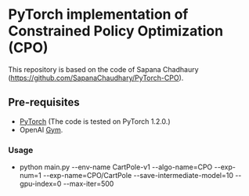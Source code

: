 # PyTorch implementation of Constrained Policy Optimization (CPO)
This repository is based on the code of Sapana Chadhaury (https://github.com/SapanaChaudhary/PyTorch-CPO). 

## Pre-requisites
- [PyTorch](https://pytorch.org/get-started/previous-versions/#v120) (The code is tested on PyTorch 1.2.0.) 
- OpenAI [Gym](https://github.com/openai/gym).

### Usage
* python main.py --env-name CartPole-v1 --algo-name=CPO --exp-num=1 --exp-name=CPO/CartPole --save-intermediate-model=10 --gpu-index=0 --max-iter=500


